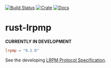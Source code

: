 [![Build Status](https://travis-ci.org/lrpm-proto/rust-lrpmp.svg)](https://travis-ci.org/lrpm-proto/rust-lrpmp)
[![Crate](https://img.shields.io/crates/v/lrpmp.svg)](https://crates.io/crates/lrpmp)
[![Docs](https://docs.rs/lrpmp/badge.svg)](https://docs.rs/lrpmp)

# rust-lrpmp

**CURRENTLY IN DEVELOPMENT**

```toml
lrpmp = "0.1.0"
```

See the developing [LRPM Protocol Specification](https://github.com/lrpm-proto/spec).
